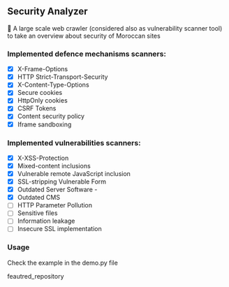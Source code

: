 ## Security Analyzer

🐍 A large scale web crawler (considered also as vulnerability scanner tool) to take an overview about security of Moroccan sites

### Implemented defence mechanisms scanners:
* [x] X-Frame-Options
* [x] HTTP Strict-Transport-Security
* [x] X-Content-Type-Options
* [x] Secure cookies
* [x] HttpOnly cookies
* [x] CSRF Tokens
* [x] Content security policy
* [x] Iframe sandboxing 

### Implemented vulnerabilities scanners:
* [x] X-XSS-Protection
* [x] Mixed-content inclusions
* [x] Vulnerable remote JavaScript inclusion
* [x] SSL-stripping Vulnerable Form
* [x] Outdated Server Software -
* [x] Outdated CMS
* [ ] HTTP Parameter Pollution
* [ ] Sensitive files
* [ ] Information leakage
* [ ] Insecure SSL implementation

### Usage
Check the example in the demo.py file


feautred_repository
